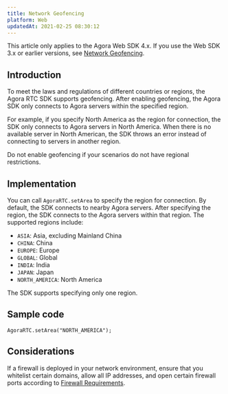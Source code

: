 ```yaml
---
title: Network Geofencing
platform: Web
updatedAt: 2021-02-25 08:30:12
---
```

<div class="alert note">This article only applies to the Agora Web SDK 4.x. If you use the Web SDK 3.x or earlier versions, see <a href="./region_web_rtc?platform=Web">Network Geofencing</a>.</li></div>

## Introduction

To meet the laws and regulations of different countries or regions, the Agora RTC SDK supports geofencing. After enabling geofencing, the Agora SDK only connects to Agora servers within the specified region.

For example, if you specify North America as the region for connection, the SDK only connects to Agora servers in North America. When there is no available server in North American, the SDK throws an error instead of connecting to servers in another region.

<div class="alert note">Do not enable geofencing if your scenarios do not have regional restrictions.</div>

## Implementation

You can call `AgoraRTC.setArea` to specify the region for connection. By default, the SDK connects to nearby Agora servers. After specifying the region, the SDK connects to the Agora servers within that region. The supported regions include:

- `ASIA`: Asia, excluding Mainland China
- `CHINA`: China
- `EUROPE`: Europe
- `GLOBAL`: Global
- `INDIA`: India
- `JAPAN`: Japan
- `NORTH_AMERICA`: North America

<div class="alert info">The SDK supports specifying only one region.</div>

## Sample code
```
AgoraRTC.setArea("NORTH_AMERICA");
```

## Considerations

If a firewall is deployed in your network environment, ensure that you whitelist certain domains, allow all IP addresses, and open certain firewall ports according to [Firewall Requirements](firewall).